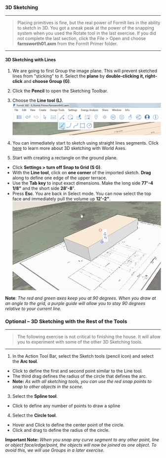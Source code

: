 ### 3D Sketching

---

> Placing primitives is fine, but the real power of FormIt lies in the ability to sketch in 3D. You got a sneak peak at the power of the snapping system when you used the Rotate tool in the last exercise. If you did not complete the last section, click the File &gt; Open and choose **farnsworth01.axm** from the FormIt Primer folder.

---

#### 3D Sketching with Lines

1. We are going to first Group the image plane. This will prevent sketched lines from "sticking" to it. Select the **plane** by **double-clicking it, right-click** and **choose Group \(G\)**.

2. Click the **Pencil** to open the Sketching Toolbar.

3. Choose the **Line tool \(L\)**. ![](./images/b73dbf13-d655-42fa-ae12-164e8bda28ad.png)

4. You can immediately start to sketch using straight lines segments. Click [here](../tool-library/world-axes.md) to learn more about 3D sketching with World Axes.

5. Start with creating a rectangle on the ground plane.

  * Click **Settings &gt; turn off Snap to Grid \(S G\)**.
  * With the **Line tool**, click on **one corner** of the imported sketch. **Drag** along to define one edge of the upper terrace.
  * Use the **Tab key** to input exact dimensions. Make the long side **77'-4 1\/8"** and the short side **28'-8**".
  * Press **Esc**. You are back in Select mode. You can now select the top face and immediately pull the volume up **12'-2"**. ![](./images/bba6b093-7e05-4a92-b792-1601dbf26ecc.png)


**Note**: _The red and green axes keep you at 90 degrees. When you draw at an angle to the grid, a purple guide will allow you to stay 90 degrees relative to your current line._

### Optional – 3D Sketching with the Rest of the Tools

---

> The following exercise is not critical to finishing the house. It will allow you to experiment with some of the other 3D Sketching tools.

---

1. In the Action Tool Bar, select the Sketch tools (pencil icon) and select the **Arc tool**.
  * Click to define the first and second point similar to the Line tool.
  * The third drag defines the radius of the circle that defines the arc.
  * **Note:** _As with all sketching tools, you can use the red snap points to snap to other objects in the scene._

3. Select the **Spline tool**.

  * Click to define any number of points to draw a spline

4. Select the **Circle tool**.

  * Hover and Click to define the center point of the circle.
  * Click and drag to define the radius of the circle.


**Important Note:** _When you snap any curve segment to any other point, line or object face\/edge\/point, the objects will now be joined as one object. To avoid this, we will use Groups in a later exercise._

